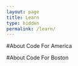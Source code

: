 ```yaml
---
layout: page
title: Learn
type: hidden
permalink: /learn/
---
```


#About Code For America


#About Code For Boston

